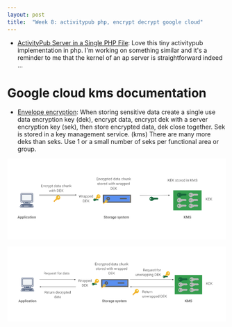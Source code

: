 ```yaml
---
layout: post
title:  "Week 8: activitypub php, encrypt decrypt google cloud"
---
```


* [ActivityPub Server in a Single PHP File](https://shkspr.mobi/blog/2024/02/activitypub-server-in-a-single-file/): Love this tiny activitypub implementation in php. I'm working on something similar and it's a reminder to me that the kernel of an ap server is straightforward indeed ...

# Google cloud kms documentation

* [Envelope encryption](https://cloud.google.com/kms/docs/envelope-encryption): When storing sensitive data create a single use data encryption key (dek), encrypt data, encrypt dek with a server encryption key (sek), then store encrypted data, dek close together. Sek is stored in a key management service. (kms) There are many more deks than seks. Use 1 or a small number of seks per functional area or group.

![Encrypt data](/assets/2024/encrypt_data.png)

![Decrypt data](/assets/2024/decrypt_data.png)